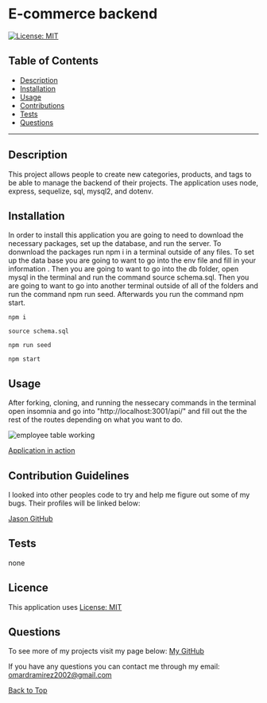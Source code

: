 # E-commerce backend
[![License: MIT](https://img.shields.io/badge/License-MIT-yellow.svg)](https://opensource.org/licenses/MIT)

## Table of Contents
 
* [Description](#Description "Goto Description")
* [Installation](#Installation "Goto Installation")
* [Usage](#Usage "Goto Usage")
* [Contributions](#Contributions "Goto Contributions")
* [Tests](#Tests "Goto Tests")
* [Questions](#Questions "Goto Questions")
- - - -


## Description

This project allows people to create new categories, products, and tags to be able to manage the backend of their projects. The application uses node, express, sequelize, sql, mysql2, and dotenv.

## Installation

In order to install this application you are going to need to download the necessary packages, set up the database, and run the server. To donwnload the packages run npm i in a terminal outside of any files. To set up the data base you are going to want to go into the env file and fill in your information . Then you are going to want to go into the db folder, open mysql in the terminal and run the command source schema.sql. Then you are going to want to go into another terminal outside of all of the folders and run the command npm run seed. Afterwards you run the command npm start. 

```
npm i
```
```
source schema.sql
```
```
npm run seed
```
```
npm start
```



## Usage

After forking, cloning, and running the nessecary commands in the terminal open insomnia and go into "http://localhost:3001/api/" and fill out the the rest of the routes depending on what you want to do.

![employee table working](./pictures/employeeTable.png)

[Application in action](https://watch.screencastify.com/v/U2yAVvpmEtoirxn1qJq1)

## Contribution Guidelines

I looked into other peoples code to try and help me figure out some of my bugs. Their profiles will be linked below:

[Jason GitHub](https://github.com/jasonluxie)




## Tests

none


## Licence

This application uses [License: MIT](https://opensource.org/licenses/MIT)


## Questions

To see more of my projects visit my page below:
[My GitHub](https://github.com/BossyLemon0)

If you have any questions you can contact me through my email:
omardramirez2002@gmail.com

[Back to Top](#Note_Taker "Goto top")
